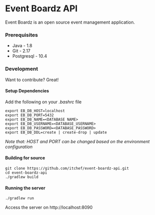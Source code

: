 # Event Boardz API
Event Boardz is an open source event management application.

### Prerequisites

* Java - 1.8
* Git - 2.17
* Postgresql - 10.4

### Development

Want to contribute? Great!

#### Setup Dependencies
Add the following on your *.bashrc* file

```
export EB_DB_HOST=localhost
export EB_DB_PORT=5432
export EB_DB_NAME=<DATABASE NAME>
export EB_DB_USERNAME=<DATABASE_USERNAME>
export EB_DB_PASSWORD=<DATABASE_PASSWORD>
export EB_DB_DDL=create | create-drop | update
```
*Note that: HOST and PORT can be changed based on the environment configuration*

#### Building for source
```
git clone https://github.com/itchef/event-boardz-api.git
cd event-boardz-api
./gradlew build
```

#### Running the server
```
./gradlew run
```

Access the server on http://localhost:8090
